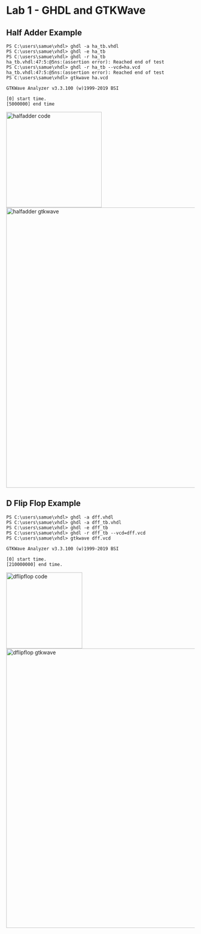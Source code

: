 # Lab 1 - GHDL and GTKWave

## Half Adder Example
```console
PS C:\users\samue\vhdl> ghdl -a ha_tb.vhdl
PS C:\users\samue\vhdl> ghdl -e ha_tb
PS C:\users\samue\vhdl> ghdl -r ha_tb
ha_tb.vhdl:47:5:@5ns:(assertion error): Reached end of test
PS C:\users\samue\vhdl> ghdl -r ha_tb --vcd=ha.vcd
ha_tb.vhdl:47:5:@5ns:(assertion error): Reached end of test
PS C:\users\samue\vhdl> gtkwave ha.vcd

GTKWave Analyzer v3.3.100 (w)1999-2019 BSI

[0] start time.
[5000000] end time
```
<img width="255" alt="halfadder code" src="https://github.com/user-attachments/assets/1773b4e8-34eb-4dd8-92fa-c00f48db83c5" />
<img width="748" alt="halfadder gtkwave" src="https://github.com/user-attachments/assets/2c45efe1-3075-42a5-bff0-9f17b72f31ad" />

## D Flip Flop Example
```console
PS C:\users\samue\vhdl> ghdl -a dff.vhdl
PS C:\users\samue\vhdl> ghdl -a dff_tb.vhdl
PS C:\users\samue\vhdl> ghdl -e dff_tb
PS C:\users\samue\vhdl> ghdl -r dff_tb --vcd=dff.vcd
PS C:\users\samue\vhdl> gtkwave dff.vcd

GTKWave Analyzer v3.3.100 (w)1999-2019 BSI

[0] start time.
[210000000] end time.
```
<img width="203" alt="dflipflop code" src="https://github.com/user-attachments/assets/b33c4d9c-cc2d-48d0-af6b-b9faf8f9d530" />

<img width="746" alt="dflipflop gtkwave" src="https://github.com/user-attachments/assets/6377c6c3-78ee-4dda-8b22-d7b7b302ed2b" />
